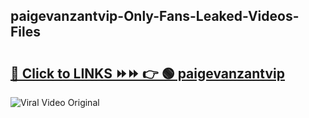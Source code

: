 
 ## paigevanzantvip-Only-Fans-Leaked-Videos-Files

# <h2><a href="https://mediaupload.pro?paigevanzantvip">🔗 Click to LINKS ⏩⏩ 👉 🟢 paigevanzantvip </a></h2>

<a href="https://mediaupload.pro?paigevanzantvip" rel="nofollow" data-target="animated-image.originalLink"><img src="https://i.ibb.co.com/xMMVF88/686577567.gif" alt="Viral Video Original" style="max-width: 100%; display: inline-block;" data-target="animated-image.originalImage"></a>
